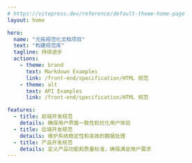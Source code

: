 ```yaml
---
# https://vitepress.dev/reference/default-theme-home-page
layout: home

hero:
  name: "元拓规范化文档项目"
  text: "构建规范库"
  tagline: 持续进步
  actions:
    - theme: brand
      text: Markdown Examples
      link: /front-end/specification/HTML 规范
    - theme: alt
      text: API Examples
      link: /front-end/specification/HTML 规范

features:
  - title: 前端开发规范
    details: 确保用户界面一致性和优化用户体验
  - title: 后端开发规范
    details: 维护系统稳定性和高效的数据处理
  - title: 产品开发规范
    details: 定义产品功能和质量标准，确保满足用户需求
---
```


